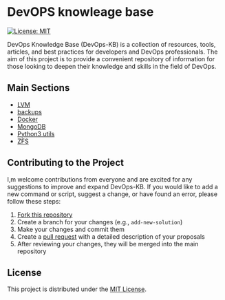 # DevOPS knowleage base

[![License: MIT](https://img.shields.io/badge/License-MIT-green.svg)](https://opensource.org/licenses/MIT)

DevOps Knowledge Base (DevOps-KB) is a collection of resources, tools, articles, and best practices for developers and DevOps professionals. The aim of this project is to provide a convenient repository of information for those looking to deepen their knowledge and skills in the field of DevOps.

## Main Sections

* [LVM](/LVM)
* [backups](/backups)
* [Docker](/docker)
* [MongoDB](/mongodb)
* [Python3 utils](/python)
* [ZFS](/zfs)

## Contributing to the Project

I,m welcome contributions from everyone and are excited for any suggestions to improve and expand DevOps-KB. If you would like to add a new command or script, suggest a change, or have found an error, please follow these steps:

1. [Fork this repository](https://docs.github.com/en/get-started/quickstart/fork-a-repo)
2. Create a branch for your changes (e.g., `add-new-solution`)
3. Make your changes and commit them
4. Create a [pull request](https://docs.github.com/en/github/collaborating-with-pull-requests/proposing-changes-to-your-work-with-pull-requests/creating-a-pull-request) with a detailed description of your proposals
5. After reviewing your changes, they will be merged into the main repository

## License

This project is distributed under the [MIT License](LICENSE).
